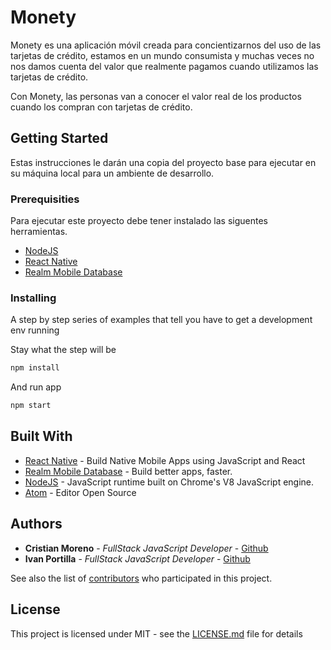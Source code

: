 # Monety

Monety es una aplicación móvil creada para concientizarnos del uso de las tarjetas de crédito, estamos en un mundo consumista y muchas veces no nos damos cuenta del valor que realmente pagamos cuando utilizamos las tarjetas de crédito.

Con Monety, las personas van a conocer el valor real de los productos cuando los compran con tarjetas de crédito.

## Getting Started

Estas instrucciones le darán una copia del proyecto base para ejecutar en su máquina local para un ambiente de desarrollo.

### Prerequisities

Para ejecutar este proyecto debe tener instalado las siguentes herramientas.

* [NodeJS](https://nodejs.org/en/)
* [React Native](https://facebook.github.io/react-native/)
* [Realm Mobile Database](https://realm.io/)


### Installing

A step by step series of examples that tell you have to get a development env running

Stay what the step will be

```sh
npm install
```

And run app

```sh
npm start
```

## Built With

* [React Native](https://facebook.github.io/react-native/) - Build Native Mobile Apps using JavaScript and React
* [Realm Mobile Database](https://realm.io/) - Build better apps, faster.
* [NodeJS](https://nodejs.org/) - JavaScript runtime built on Chrome's V8 JavaScript engine.
* [Atom](https://atom.io/) - Editor Open Source

## Authors

* **Cristian Moreno** - *FullStack JavaScript Developer* - [Github](https://github.com/khriztianmoreno)
* **Ivan Portilla** - *FullStack JavaScript Developer* - [Github](https://github.com/Ivykp)

See also the list of [contributors](https://github.com/ngenieriasapco/monety/contributors) who participated in this project.

## License

This project is licensed under MIT - see the [LICENSE.md](LICENSE.md) file for details